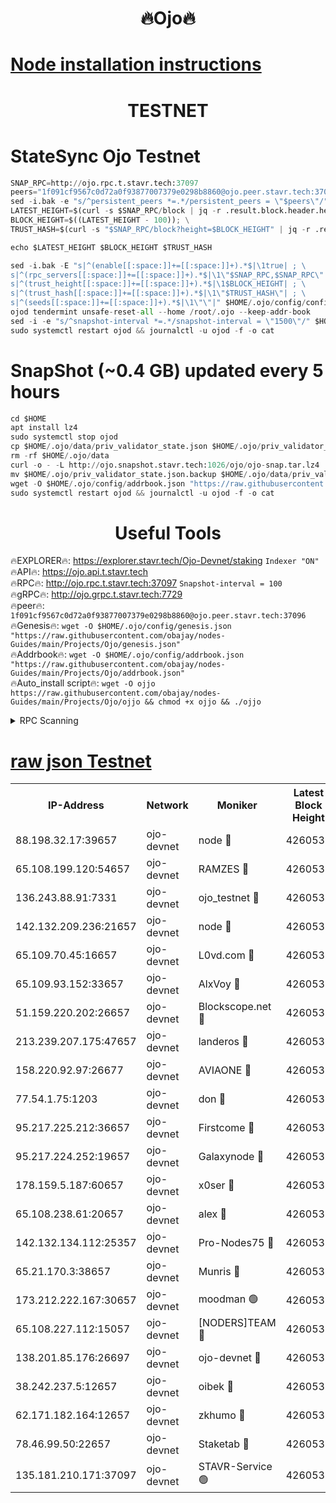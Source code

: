 <h1 align="center"> 🔥Ojo🔥</h1>

[Node installation instructions](https://github.com/obajay/nodes-Guides/tree/main/Projects/Ojo)
=

<h1 align="center"> TESTNET</h1>

# StateSync Ojo Testnet
```python
SNAP_RPC=http://ojo.rpc.t.stavr.tech:37097
peers="1f091cf9567c0d72a0f93877007379e0298b8860@ojo.peer.stavr.tech:37096"
sed -i.bak -e "s/^persistent_peers *=.*/persistent_peers = \"$peers\"/" $HOME/.ojo/config/config.toml
LATEST_HEIGHT=$(curl -s $SNAP_RPC/block | jq -r .result.block.header.height); \
BLOCK_HEIGHT=$((LATEST_HEIGHT - 100)); \
TRUST_HASH=$(curl -s "$SNAP_RPC/block?height=$BLOCK_HEIGHT" | jq -r .result.block_id.hash)

echo $LATEST_HEIGHT $BLOCK_HEIGHT $TRUST_HASH

sed -i.bak -E "s|^(enable[[:space:]]+=[[:space:]]+).*$|\1true| ; \
s|^(rpc_servers[[:space:]]+=[[:space:]]+).*$|\1\"$SNAP_RPC,$SNAP_RPC\"| ; \
s|^(trust_height[[:space:]]+=[[:space:]]+).*$|\1$BLOCK_HEIGHT| ; \
s|^(trust_hash[[:space:]]+=[[:space:]]+).*$|\1\"$TRUST_HASH\"| ; \
s|^(seeds[[:space:]]+=[[:space:]]+).*$|\1\"\"|" $HOME/.ojo/config/config.toml
ojod tendermint unsafe-reset-all --home /root/.ojo --keep-addr-book
sed -i -e "s/^snapshot-interval *=.*/snapshot-interval = \"1500\"/" $HOME/.ojo/config/app.toml
sudo systemctl restart ojod && journalctl -u ojod -f -o cat
```
# SnapShot (~0.4 GB) updated every 5 hours
```python
cd $HOME
apt install lz4
sudo systemctl stop ojod
cp $HOME/.ojo/data/priv_validator_state.json $HOME/.ojo/priv_validator_state.json.backup
rm -rf $HOME/.ojo/data
curl -o - -L http://ojo.snapshot.stavr.tech:1026/ojo/ojo-snap.tar.lz4 | lz4 -c -d - | tar -x -C $HOME/.ojo --strip-components 2
mv $HOME/.ojo/priv_validator_state.json.backup $HOME/.ojo/data/priv_validator_state.json
wget -O $HOME/.ojo/config/addrbook.json "https://raw.githubusercontent.com/obajay/nodes-Guides/main/Projects/Ojo/addrbook.json"
sudo systemctl restart ojod && journalctl -u ojod -f -o cat
```
 <h1 align="center"> Useful Tools</h1>

🔥EXPLORER🔥:        https://explorer.stavr.tech/Ojo-Devnet/staking        `Indexer "ON"` \
🔥API🔥:                     https://ojo.api.t.stavr.tech \
🔥RPC🔥:                    http://ojo.rpc.t.stavr.tech:37097              `Snapshot-interval = 100` \
🔥gRPC🔥:                  http://ojo.grpc.t.stavr.tech:7729 \
🔥peer🔥:                   `1f091cf9567c0d72a0f93877007379e0298b8860@ojo.peer.stavr.tech:37096` \
🔥Genesis🔥:    ```wget -O $HOME/.ojo/config/genesis.json "https://raw.githubusercontent.com/obajay/nodes-Guides/main/Projects/Ojo/genesis.json"``` \
🔥Addrbook🔥:    ```wget -O $HOME/.ojo/config/addrbook.json "https://raw.githubusercontent.com/obajay/nodes-Guides/main/Projects/Ojo/addrbook.json"``` \
🔥Auto_install script🔥: ```wget -O ojjo https://raw.githubusercontent.com/obajay/nodes-Guides/main/Projects/Ojo/ojjo && chmod +x ojjo && ./ojjo```


<details>
<summary>RPC Scanning</summary>

<h2 align="center"> We scan nodes in real time every 4 hours. And we provide the final result of RPC endpoints.
We cannot influence the operation of these nodes in any way. </h2>


```python
If Voting Power is higher than 0 --> then the Node is a validator of the network and may be subject to attack and be a potential threat to the chain.
```
```python
We marked such validators with a red symbol
```

</details>

[raw json Testnet](https://rpc-check.ojot.stavr.tech/ojot/rpc-ojot-result.json)
=


<table><tr><th>IP-Address</th><th>Network</th><th>Moniker</th><th>Latest Block Height</th><th>Earliest Block Height</th><th>Catching Up</th><th>Voting Power</th><th>Scan Time</th></tr><tr><td>88.198.32.17:39657</td><td>ojo-devnet</td><td>node 🔴</td><td>4260537</td><td>300001</td><td>False</td><td>65654</td><td>2023-11-29T17:35:02.560180097UTC</td></tr><tr><td>65.108.199.120:54657</td><td>ojo-devnet</td><td>RAMZES 🔴</td><td>4260532</td><td>306156</td><td>False</td><td>15420</td><td>2023-11-29T17:34:36.135281508UTC</td></tr><tr><td>136.243.88.91:7331</td><td>ojo-devnet</td><td>ojo_testnet 🔴</td><td>4260534</td><td>308845</td><td>False</td><td>1000</td><td>2023-11-29T17:34:44.498331226UTC</td></tr><tr><td>142.132.209.236:21657</td><td>ojo-devnet</td><td>node 🔴</td><td>4260537</td><td>350001</td><td>False</td><td>1999</td><td>2023-11-29T17:35:01.429772540UTC</td></tr><tr><td>65.109.70.45:16657</td><td>ojo-devnet</td><td>L0vd.com 🔴</td><td>4260538</td><td>695918</td><td>False</td><td>998</td><td>2023-11-29T17:35:10.362702058UTC</td></tr><tr><td>65.109.93.152:33657</td><td>ojo-devnet</td><td>AlxVoy 🔴</td><td>4260537</td><td>2319801</td><td>False</td><td>4536782</td><td>2023-11-29T17:35:01.035964038UTC</td></tr><tr><td>51.159.220.202:26657</td><td>ojo-devnet</td><td>Blockscope.net 🔴</td><td>4260532</td><td>2658001</td><td>False</td><td>981</td><td>2023-11-29T17:34:35.330753448UTC</td></tr><tr><td>213.239.207.175:47657</td><td>ojo-devnet</td><td>landeros 🔴</td><td>4260536</td><td>2714001</td><td>False</td><td>11083</td><td>2023-11-29T17:34:56.046077802UTC</td></tr><tr><td>158.220.92.97:26677</td><td>ojo-devnet</td><td>AVIAONE 🔴</td><td>4260536</td><td>2754001</td><td>False</td><td>13867</td><td>2023-11-29T17:34:55.806927660UTC</td></tr><tr><td>77.54.1.75:1203</td><td>ojo-devnet</td><td>don 🔴</td><td>4260537</td><td>2906401</td><td>False</td><td>10</td><td>2023-11-29T17:35:02.314785038UTC</td></tr><tr><td>95.217.225.212:36657</td><td>ojo-devnet</td><td>Firstcome 🔴</td><td>4260534</td><td>2985946</td><td>False</td><td>13566</td><td>2023-11-29T17:34:44.256723496UTC</td></tr><tr><td>95.217.224.252:19657</td><td>ojo-devnet</td><td>Galaxynode 🔴</td><td>4260538</td><td>3685492</td><td>False</td><td>11888</td><td>2023-11-29T17:35:07.360983597UTC</td></tr><tr><td>178.159.5.187:60657</td><td>ojo-devnet</td><td>x0ser 🔴</td><td>4260534</td><td>3940946</td><td>False</td><td>9764</td><td>2023-11-29T17:34:44.890791821UTC</td></tr><tr><td>65.108.238.61:20657</td><td>ojo-devnet</td><td>alex 🔴</td><td>4260532</td><td>4158001</td><td>False</td><td>11359</td><td>2023-11-29T17:34:35.781966901UTC</td></tr><tr><td>142.132.134.112:25357</td><td>ojo-devnet</td><td>Pro-Nodes75 🔴</td><td>4260533</td><td>4160533</td><td>False</td><td>24651</td><td>2023-11-29T17:34:41.542493694UTC</td></tr><tr><td>65.21.170.3:38657</td><td>ojo-devnet</td><td>Munris 🔴</td><td>4260534</td><td>4160534</td><td>False</td><td>20123</td><td>2023-11-29T17:34:43.914951038UTC</td></tr><tr><td>173.212.222.167:30657</td><td>ojo-devnet</td><td>moodman 🟢</td><td>4260535</td><td>4160535</td><td>False</td><td>0</td><td>2023-11-29T17:34:53.436838275UTC</td></tr><tr><td>65.108.227.112:15057</td><td>ojo-devnet</td><td>[NODERS]TEAM 🔴</td><td>4260538</td><td>4160538</td><td>False</td><td>9999</td><td>2023-11-29T17:35:07.702586691UTC</td></tr><tr><td>138.201.85.176:26697</td><td>ojo-devnet</td><td>ojo-devnet 🔴</td><td>4260538</td><td>4160538</td><td>False</td><td>1000024000</td><td>2023-11-29T17:35:10.040415773UTC</td></tr><tr><td>38.242.237.5:12657</td><td>ojo-devnet</td><td>oibek 🔴</td><td>4260533</td><td>4196001</td><td>False</td><td>998</td><td>2023-11-29T17:34:38.528355011UTC</td></tr><tr><td>62.171.182.164:12657</td><td>ojo-devnet</td><td>zkhumo 🔴</td><td>4260537</td><td>4196001</td><td>False</td><td>989</td><td>2023-11-29T17:35:01.788151271UTC</td></tr><tr><td>78.46.99.50:22657</td><td>ojo-devnet</td><td>Staketab 🔴</td><td>4260538</td><td>4254801</td><td>False</td><td>1276</td><td>2023-11-29T17:35:10.631895162UTC</td></tr><tr><td>135.181.210.171:37097</td><td>ojo-devnet</td><td>STAVR-Service 🟢</td><td>4260532</td><td>4257001</td><td>False</td><td>0</td><td>2023-11-29T17:34:39.200479471UTC</td></tr></table>
